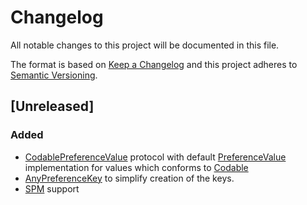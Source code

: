 # Changelog
All notable changes to this project will be documented in this file.

The format is based on [Keep a Changelog](http://keepachangelog.com/en/1.0.0/)
and this project adheres to [Semantic Versioning](http://semver.org/spec/v2.0.0.html).

## [Unreleased]
### Added
- [CodablePreferenceValue](Sources/Preferences.swift) protocol with default [PreferenceValue](Sources/Preferences.swift) implementation for values which conforms to [Codable](https://developer.apple.com/documentation/swift/codable)
- [AnyPreferenceKey](Sources/Preferences.swift) to simplify creation of the keys.
- [SPM](https://swift.org/package-manager/) support
